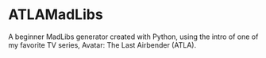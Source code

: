# ATLAMadLibs

A beginner MadLibs generator created with Python, using the intro of one of my favorite TV series, Avatar: The Last Airbender (ATLA).
